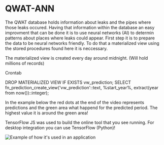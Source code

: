 # QWAT-ANN

The QWAT database holds information about leaks and the pipes where those leaks occured. Having that information within the database an easy improvment that can be done it is to use neural networks (AI) to determin patterns about places where leaks could appear. 
First step it is to prepare the data to be neural networks friendly. To do that a materialized view using the stored procedures found here it is neccessary.

The materialized view is created every day around midnight. (Will hold millions of records)

Crontab

DROP MATERIALIZED VIEW IF EXISTS vw_prediction; SELECT fn_prediction_create_view('vw_prediction'::text, %start_year%, extract(year from now())::integer);

In the example below the red dots at the end of the video represents predictions and the green area what happend for the predicted period. The highest value it is around the green area!

TensorFlow JS was used to build the online tool that you see running. For desktop integration you can use TensorFlow (Python)!

![Example of how it's used in an application](https://github.com/bogdanvaduva/QWAT-ANN/blob/main/prediction.gif)

